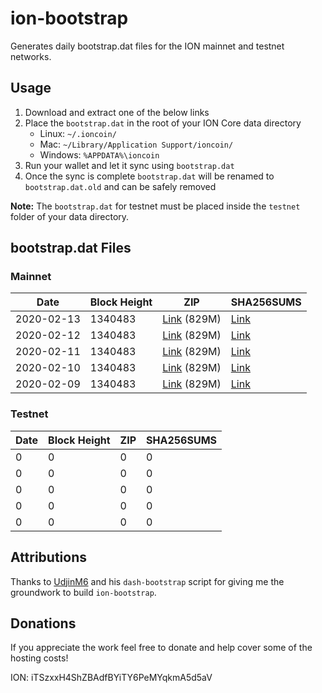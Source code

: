 # ion-bootstrap

Generates daily bootstrap.dat files for the ION mainnet and testnet networks.

## Usage

1. Download and extract one of the below links
2. Place the `bootstrap.dat` in the root of your ION Core data directory
    - Linux: `~/.ioncoin/`
    - Mac: `~/Library/Application Support/ioncoin/`
    - Windows: `%APPDATA%\ioncoin`
3. Run your wallet and let it sync using `bootstrap.dat`
4. Once the sync is complete `bootstrap.dat` will be renamed to `bootstrap.dat.old` and can be safely removed

**Note:** The `bootstrap.dat` for testnet must be placed inside the `testnet` folder of your data directory.

## bootstrap.dat Files

### Mainnet

|    Date    | Block Height | ZIP | SHA256SUMS |
| ---------- | ------------ | --- | ---------- |
| 2020-02-13 | 1340483 | [Link](https://s3-ap-southeast-2.amazonaws.com/ion-bootstrap/mainnet/2020-02-13/bootstrap.dat.zip) (829M) | [Link](https://s3-ap-southeast-2.amazonaws.com/ion-bootstrap/mainnet/2020-02-13/SHA256SUMS) |
| 2020-02-12 | 1340483 | [Link](https://s3-ap-southeast-2.amazonaws.com/ion-bootstrap/mainnet/2020-02-12/bootstrap.dat.zip) (829M) | [Link](https://s3-ap-southeast-2.amazonaws.com/ion-bootstrap/mainnet/2020-02-12/SHA256SUMS) |
| 2020-02-11 | 1340483 | [Link](https://s3-ap-southeast-2.amazonaws.com/ion-bootstrap/mainnet/2020-02-11/bootstrap.dat.zip) (829M) | [Link](https://s3-ap-southeast-2.amazonaws.com/ion-bootstrap/mainnet/2020-02-11/SHA256SUMS) |
| 2020-02-10 | 1340483 | [Link](https://s3-ap-southeast-2.amazonaws.com/ion-bootstrap/mainnet/2020-02-10/bootstrap.dat.zip) (829M) | [Link](https://s3-ap-southeast-2.amazonaws.com/ion-bootstrap/mainnet/2020-02-10/SHA256SUMS) |
| 2020-02-09 | 1340483 | [Link](https://s3-ap-southeast-2.amazonaws.com/ion-bootstrap/mainnet/2020-02-09/bootstrap.dat.zip) (829M) | [Link](https://s3-ap-southeast-2.amazonaws.com/ion-bootstrap/mainnet/2020-02-09/SHA256SUMS) |

### Testnet

|    Date    | Block Height | ZIP | SHA256SUMS |
| ---------- | ------------ | --- | ---------- |
| 0 | 0 | 0 | 0 |
| 0 | 0 | 0 | 0 |
| 0 | 0 | 0 | 0 |
| 0 | 0 | 0 | 0 |
| 0 | 0 | 0 | 0 |

## Attributions

Thanks to [UdjinM6](https://github.com/UdjinM6) and his `dash-bootstrap` script
for giving me the groundwork to build `ion-bootstrap`.

## Donations

If you appreciate the work feel free to donate and help cover some of the
hosting costs!

ION: iTSzxxH4ShZBAdfBYiTY6PeMYqkmA5d5aV
